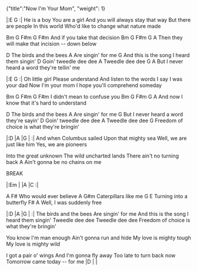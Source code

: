 {"title":"Now I'm Your Mom", "weight": 1}

|:E  G  :|
He is a boy
You are a girl
And you will always stay that way
But there are people
In this world
Who'd like to change what nature made

Bm         G                   F#m G F#m
And if you take that decision
Bm             G                     F#m G A
Then they will make that incision -- down below

D
The birds and the bees
A
Are singin' for me
G
And this is the song I heard them singin'
D
Goin' tweedle dee dee
A
Tweedle dee dee
G                                           A
But I never heard a word they're tellin' me

|:E  G  :|
Oh little girl
Please understand
And listen to the words I say
I was your dad
Now I'm your mom
I hope you'll comprehend someday

Bm         G                   F#m G F#m
I didn't mean to confuse you
Bm             G                     F#m G A
And now I know that it's hard to understand

D
The birds and the bees
A
Are singin' for me
G
But I never heard a word they're sayin'
D
Goin' tweedle dee dee
A
Tweedle dee dee
G
Freedom of choice is what they're bringin'

|:D   |A    |G    |    :|
And when Columbus sailed
Upon that mighty sea
Well, we are just like him
Yes, we are pioneers

Into the great unknown
The wild uncharted lands
There ain't no turning back
                            A
Ain't gonna be no chains on me

BREAK

|:Em   |    |A    |C   :|

A                 F#
Who would ever believe
A                 G#m
Caterpillars like me
G              E
Turning into a butterfly
F#                   A
Well, I was suddenly free

|:D   |A    |G    |    :|
The birds and the bees
Are singin' for me
And this is the song I heard them singin'
Tweedle dee dee
Tweedle dee dee
Freedom of choice is what they're bringin'

You know I'm man enough
Ain't gonna run and hide
My love is mighty tough
My love is mighty wild

I got a pair o' wings
And I'm gonna fly away
Too late to turn back now
Tomorrow came today -- for me
|D   |    |
